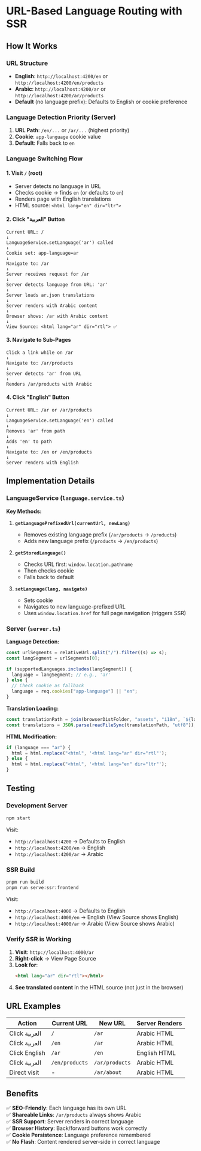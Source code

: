 # URL-Based Language Routing with SSR

## How It Works

### URL Structure

- **English**: `http://localhost:4200/en` or `http://localhost:4200/en/products`
- **Arabic**: `http://localhost:4200/ar` or `http://localhost:4200/ar/products`
- **Default** (no language prefix): Defaults to English or cookie preference

### Language Detection Priority (Server)

1. **URL Path**: `/en/...` or `/ar/...` (highest priority)
2. **Cookie**: `app-language` cookie value
3. **Default**: Falls back to `en`

### Language Switching Flow

#### 1. Visit `/` (root)

- Server detects no language in URL
- Checks cookie → finds `en` (or defaults to `en`)
- Renders page with English translations
- HTML source: `<html lang="en" dir="ltr">`

#### 2. Click "العربية" Button

```
Current URL: /
↓
LanguageService.setLanguage('ar') called
↓
Cookie set: app-language=ar
↓
Navigate to: /ar
↓
Server receives request for /ar
↓
Server detects language from URL: 'ar'
↓
Server loads ar.json translations
↓
Server renders with Arabic content
↓
Browser shows: /ar with Arabic content
↓
View Source: <html lang="ar" dir="rtl"> ✅
```

#### 3. Navigate to Sub-Pages

```
Click a link while on /ar
↓
Navigate to: /ar/products
↓
Server detects 'ar' from URL
↓
Renders /ar/products with Arabic
```

#### 4. Click "English" Button

```
Current URL: /ar or /ar/products
↓
LanguageService.setLanguage('en') called
↓
Removes 'ar' from path
↓
Adds 'en' to path
↓
Navigate to: /en or /en/products
↓
Server renders with English
```

## Implementation Details

### LanguageService (`language.service.ts`)

**Key Methods:**

1. **`getLanguagePrefixedUrl(currentUrl, newLang)`**

   - Removes existing language prefix (`/ar/products` → `/products`)
   - Adds new language prefix (`/products` → `/en/products`)

2. **`getStoredLanguage()`**

   - Checks URL first: `window.location.pathname`
   - Then checks cookie
   - Falls back to default

3. **`setLanguage(lang, navigate)`**
   - Sets cookie
   - Navigates to new language-prefixed URL
   - Uses `window.location.href` for full page navigation (triggers SSR)

### Server (`server.ts`)

**Language Detection:**

```typescript
const urlSegments = relativeUrl.split("/").filter((s) => s);
const langSegment = urlSegments[0];

if (supportedLanguages.includes(langSegment)) {
  language = langSegment; // e.g., 'ar'
} else {
  // Check cookie as fallback
  language = req.cookies["app-language"] || "en";
}
```

**Translation Loading:**

```typescript
const translationPath = join(browserDistFolder, "assets", "i18n", `${language}.json`);
const translations = JSON.parse(readFileSync(translationPath, "utf8"));
```

**HTML Modification:**

```typescript
if (language === "ar") {
  html = html.replace("<html", '<html lang="ar" dir="rtl"');
} else {
  html = html.replace("<html", '<html lang="en" dir="ltr"');
}
```

## Testing

### Development Server

```bash
npm start
```

Visit:

- `http://localhost:4200` → Defaults to English
- `http://localhost:4200/en` → English
- `http://localhost:4200/ar` → Arabic

### SSR Build

```bash
pnpm run build
pnpm run serve:ssr:frontend
```

Visit:

- `http://localhost:4000` → Defaults to English
- `http://localhost:4000/en` → English (View Source shows English)
- `http://localhost:4000/ar` → Arabic (View Source shows Arabic)

### Verify SSR is Working

1. **Visit**: `http://localhost:4000/ar`
2. **Right-click** → View Page Source
3. **Look for**:
   ```html
   <html lang="ar" dir="rtl"></html>
   ```
4. **See translated content** in the HTML source (not just in the browser)

## URL Examples

| Action        | Current URL    | New URL        | Server Renders |
| ------------- | -------------- | -------------- | -------------- |
| Click العربية | `/`            | `/ar`          | Arabic HTML    |
| Click العربية | `/en`          | `/ar`          | Arabic HTML    |
| Click English | `/ar`          | `/en`          | English HTML   |
| Click العربية | `/en/products` | `/ar/products` | Arabic HTML    |
| Direct visit  | -              | `/ar/about`    | Arabic HTML    |

## Benefits

✅ **SEO-Friendly**: Each language has its own URL  
✅ **Shareable Links**: `/ar/products` always shows Arabic  
✅ **SSR Support**: Server renders in correct language  
✅ **Browser History**: Back/forward buttons work correctly  
✅ **Cookie Persistence**: Language preference remembered  
✅ **No Flash**: Content rendered server-side in correct language
